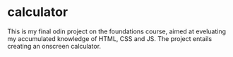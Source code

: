 # calculator
This is my final odin project on the foundations course,
aimed at eveluating my accumulated knowledge of HTML, CSS and JS.
The project entails creating an onscreen calculator.